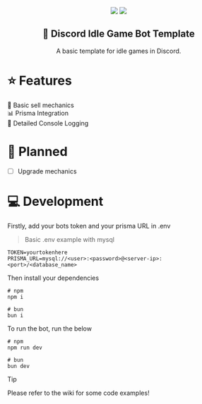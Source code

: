 <p align="center">
    <img src="https://img.shields.io/badge/Prisma-3982CE?style=for-the-badge&logo=Prisma&logoColor=white">
    <img src="https://img.shields.io/badge/TypeScript-007ACC?style=for-the-badge&logo=typescript&logoColor=white">
</p>

<h2 align="center">
    🚀 Discord Idle Game Bot Template
</h2>

<p align="center">A basic template for idle games in Discord.</p>

# ⭐ Features

💪 Basic sell mechanics <br>
📊 Prisma Integration <br>
🔎 Detailed Console Logging

# 🌱 Planned

- [ ] Upgrade mechanics

# 💻 Development

Firstly, add your bots token and your prisma URL in .env
> Basic .env example with mysql
```
TOKEN=yourtokenhere
PRISMA_URL=mysql://<user>:<password>@<server-ip>:<port>/<database_name>
```

Then install your dependencies
```
# npm
npm i

# bun
bun i
```

To run the bot, run the below
```
# npm
npm run dev

# bun
bun dev
```

> [!TIP]
> Please refer to the wiki for some code examples!